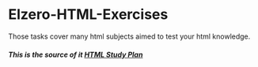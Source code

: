 # Elzero-HTML-Exercises
Those tasks cover many html subjects aimed to test your html knowledge.
##### This is the source of it [HTML Study Plan](https://elzero.org/study/html-2021-study-plan/)
